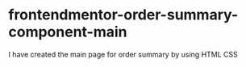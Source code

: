 # frontendmentor-order-summary-component-main
I have created the main page for order summary by using HTML CSS
